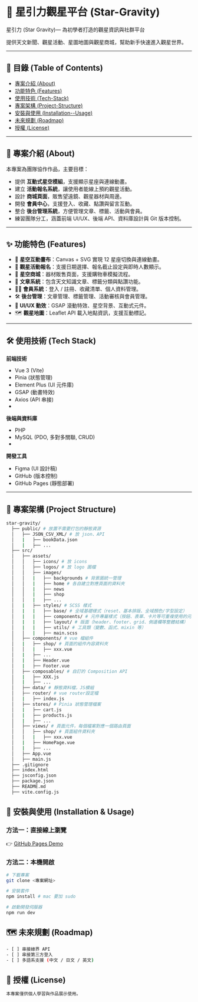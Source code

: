 # 🌌 星引力觀星平台 (Star-Gravity)

星引力 (Star Gravity)— 為初學者打造的觀星資訊與社群平台

提供天文新聞、觀星活動、星圖地圖與觀星商城，幫助新手快速進入觀星世界。  

---

## 📌 目錄 (Table of Contents)
- [專案介紹 (About)](#-專案介紹-about)
- [功能特色 (Features)](#-功能特色-features)
- [使用技術 (Tech-Stack)](#-使用技術-tech-stack)
- [專案架構 (Project-Structure)](#-專案架構-project-structure)
- [安裝與使用 (Installation--Usage)](#-安裝與使用-installation--usage)
- [未來規劃 (Roadmap)](#-未來規劃-roadmap)
- [授權 (License)](#-授權-license)

---

## 📖 專案介紹 (About)

本專案為團隊協作作品，主要目標：  
- 提供 **互動式星空模組**，支援顯示星座與連線動畫。  
- 建立 **活動報名系統**，讓使用者能線上預約觀星活動。  
- 設計 **商城頁面**，販售望遠鏡、觀星器材與周邊。  
- 開發 **會員中心**，支援登入、收藏、點讚與留言互動。  
- 整合 **後台管理系統**，方便管理文章、標籤、活動與會員。  
- 練習團隊分工，涵蓋前端 UI/UX、後端 API、資料庫設計與 Git 版本控制。

---

## ✨ 功能特色 (Features)

- 🌟 **星空互動畫布**：Canvas + SVG 實現 12 星座切換與連線動畫。  
- 📅 **觀星活動報名**：支援日期選擇、報名截止設定與即時人數顯示。  
- 🛒 **星空商城**：器材販售頁面，支援購物車模擬流程。  
- 📝 **文章系統**：包含天文知識文章、標籤分類與點讚功能。  
- 🧑‍💻 **會員系統**：登入 / 註冊、收藏清單、個人資料管理。  
- 🛠  **後台管理**：文章管理、標籤管理、活動審核與會員管理。  
- 🎨 **UI/UX 動效**：GSAP 滾動特效、星空背景、互動式元件。  
- 🗺 **觀星地圖**：Leaflet API 載入地點資訊，支援互動標記。  
---

## 🛠 使用技術 (Tech Stack)

**前端技術**  
- Vue 3 (Vite)  
- Pinia (狀態管理)  
- Element Plus (UI 元件庫)  
- GSAP (動畫特效)  
- Axios (API 串接)
- 
**後端與資料庫**  
- PHP  
- MySQL (PDO, 多對多關聯, CRUD)
- 
**開發工具**  
- Figma (UI 設計稿)  
- GitHub (版本控制)  
- GitHub Pages (靜態部署)  

---

## 📂 專案架構 (Project Structure)

```bash
star-gravity/
  ├── public/ # 放置不需要打包的靜態資源
  │   ├── JSON_CSV_XML/ # 放 json、API
  │   |   ├── bookData.json 
  │   |   ├── ...
  ├── src/
  │   ├── assets/
  │   │   ├── icons/ # 放 icons
  │   │   ├── logos/ # 放 logo 圖檔
  │   │   ├── images/
  │   │   |   ├── backgrounds # 背景圖統一管理
  │   │   |   ├── home # 各自建立對應頁面的資料夾
  │   │   |   ├── news
  │   │   |   ├── shop
  │   │   |   ├── ...
  │   |   ├── styles/ # SCSS 樣式
  │   |   |   ├── base/ # 全域基礎樣式（reset、基本排版、全域顏色/字型設定）
  │   |   |   ├── components/ # 元件專屬樣式（按鈕、表單、卡片等可重複使用的元件）
  │   |   |   ├── layout/ # 版面（header、footer、grid、側邊欄等整體結構）
  │   |   |   ├── utils/ # 工具類（變數、函式、mixin 等）
  │   │   |   ├── main.scss
  │   ├── components/ # vue 檔組件
  │   |   ├── shop/ # 頁面的組件內容資料夾
  │   │   |   ├── xxx.vue
  │   |   ├── ...
  │   |   ├── Header.vue
  │   |   ├── Footer.vue
  │   ├── composables/ # 自訂的 Composition API
  │   |   ├── XXX.js
  │   |   ├── ...
  │   ├── data/ # 靜態資料檔，JS模組
  │   ├── router/ # vue router設定檔
  │   |   ├── index.js
  │   ├── stores/ # Pinia 狀態管理檔案
  │   |   ├── cart.js
  │   |   ├── products.js
  │   |   ├── ...
  │   ├── views/ # 頁面元件，每個檔案對應一個路由頁面
  │   │   ├── shop/ # 頁面組件資料夾
  │   │   |   ├── xxx.vue
  │   |   ├── HomePage.vue
  │   |   ├── ...
  │   ├── App.vue
  │   ├── main.js
  ├── .gitignore
  ├── index.html
  ├── jsconfig.json
  ├── package.json
  ├── README.md
  ├── vite.config.js
```

## 🚀 安裝與使用 (Installation & Usage)

### 方法一：直接線上瀏覽
👉 [GitHub Pages Demo](https://tibamef2e.com/tjd102/g1/)

### 方法二：本機開啟
```bash
# 下載專案
git clone <專案網址>

# 安裝套件
npm install # mac 要加 sudo

# 啟動開發伺服器
npm run dev
```

## 🗺 未來規劃 (Roadmap)
```bash
- [ ] 串接綠界 API 
- [ ] 串接第三方登入
- [ ] 多語系支援 (中文 / 日文 / 英文)
```

## 📜 授權 (License)
```bash
本專案僅供個人學習與作品展示使用。
```
